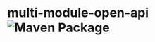 # multi-module-open-api ![Maven Package](https://github.com/kh0ma/multi-module-open-api/workflows/Maven%20Package/badge.svg)
